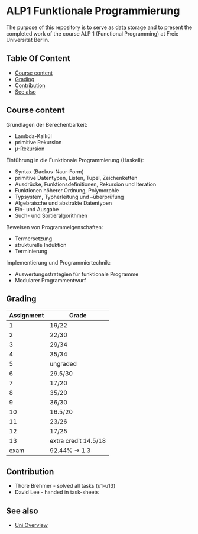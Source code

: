 # ALP1 Funktionale Programmierung

The purpose of this repository is to serve as data storage and to present the completed work of the course ALP 1 (Functional Programming) at Freie Universität Berlin.

## Table Of Content

- [Course content](#course-content)
- [Grading](#grading)
- [Contribution](#contribution)
- [See also](#see-also)


## Course content

Grundlagen der Berechenbarkeit:
- Lambda-Kalkül
- primitive Rekursion
- µ-Rekursion

Einführung in die Funktionale Programmierung (Haskell):
- Syntax (Backus-Naur-Form)
- primitive Datentypen, Listen, Tupel, Zeichenketten
- Ausdrücke, Funktionsdefinitionen, Rekursion und Iteration
- Funktionen höherer Ordnung, Polymorphie
- Typsystem, Typherleitung und –überprüfung
- Algebraische und abstrakte Datentypen
- Ein- und Ausgabe
- Such- und Sortieralgorithmen

Beweisen von Programmeigenschaften:
- Termersetzung
- strukturelle Induktion
- Terminierung

Implementierung und Programmiertechnik:
- Auswertungsstrategien für funktionale Programme
- Modularer Programmentwurf

## Grading

| Assignment  | Grade |
| ------------- | ------------- |
| 1  | 19/22  |
| 2  | 22/30  |
| 3  | 29/34  |
| 4  | 35/34  |
| 5  | ungraded  |
| 6  | 29.5/30  |
| 7  | 17/20  |
| 8  | 35/20  |
| 9  | 36/30  |
| 10 | 16.5/20  |
| 11  | 23/26  |
| 12  | 17/25  |
| 13  | extra credit 14.5/18  |
| exam  | 92.44% -> 1.3  |



## Contribution

* Thore Brehmer - solved all tasks (u1-u13)
* David Lee - handed in task-sheets
  
## See also
* [Uni Overview](https://github.com/thob97/uni_overview.git)

